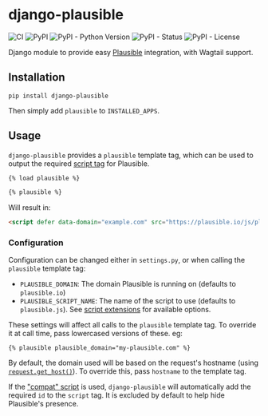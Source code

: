 # django-plausible

![CI](https://github.com/RealOrangeOne/django-plausible/workflows/CI/badge.svg)
![PyPI](https://img.shields.io/pypi/v/django-plausible.svg)
![PyPI - Python Version](https://img.shields.io/pypi/pyversions/django-plausible.svg)
![PyPI - Status](https://img.shields.io/pypi/status/django-plausible.svg)
![PyPI - License](https://img.shields.io/pypi/l/django-plausible.svg)


Django module to provide easy [Plausible](https://plausible.io/) integration, with Wagtail support.

## Installation

```
pip install django-plausible
```

Then simply add `plausible` to `INSTALLED_APPS`.

## Usage

`django-plausible` provides a `plausible` template tag, which can be used to output the required [script tag](https://plausible.io/docs/plausible-script) for Plausible.

```html
{% load plausible %}

{% plausible %}
```

Will result in:

```html
<script defer data-domain="example.com" src="https://plausible.io/js/plausible.js"></script>
```

### Configuration

Configuration can be changed either in `settings.py`, or when calling the `plausible` template tag:

- `PLAUSIBLE_DOMAIN`: The domain Plausible is running on (defaults to `plausible.io`)
- `PLAUSIBLE_SCRIPT_NAME`: The name of the script to use (defaults to `plausible.js`). See [script extensions](https://plausible.io/docs/script-extensions) for available options.

These settings will affect all calls to the `plausible` template tag. To override it at call time, pass lowercased versions of these. eg:

```
{% plausible plausible_domain="my-plausible.com" %}
```

By default, the domain used will be based on the request's hostname (using [`request.get_host()`](https://docs.djangoproject.com/en/dev/ref/request-response/#django.http.HttpRequest.get_host)). To override this, pass `hostname` to the template tag.

If the ["compat" script](https://plausible.io/docs/script-extensions#plausiblecompatjs) is used, `django-plausible` will automatically add the required `id` to the `script` tag. It is excluded by default to help hide Plausible's presence.
